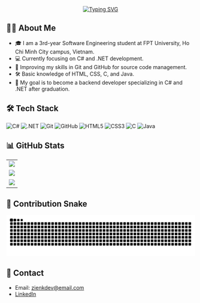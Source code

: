 <!-- Banner or Typing SVG -->
<p align="center">
  <a href="https://git.io/typing-svg"><img src="https://readme-typing-svg.herokuapp.com?font=Consolas&weight=900&pause=1000&color=3FFF8B&center=true&vCenter=true&width=435&lines=Hello%2C+I'm+ZienK!;Welcome+to+my+GitHub+Profile!" alt="Typing SVG" /></a>
</p>

## 👨‍💻 About Me
- 🎓 I am a 3rd-year Software Engineering student at FPT University, Ho Chi Minh City campus, Vietnam.
- 💻 Currently focusing on C# and .NET development.
- 🌱 Improving my skills in Git and GitHub for source code management.
- 🛠️ Basic knowledge of HTML, CSS, C, and Java.
- 🚀 My goal is to become a backend developer specializing in C# and .NET after graduation.

## 🛠️ Tech Stack
![C#](https://img.shields.io/badge/C%23-239120?style=for-the-badge&logo=c-sharp&logoColor=white)
![.NET](https://img.shields.io/badge/.NET-512BD4?style=for-the-badge&logo=dotnet&logoColor=white)
![Git](https://img.shields.io/badge/Git-F05032?style=for-the-badge&logo=git&logoColor=white)
![GitHub](https://img.shields.io/badge/GitHub-181717?style=for-the-badge&logo=github&logoColor=white)
![HTML5](https://img.shields.io/badge/HTML5-E34F26?style=for-the-badge&logo=html5&logoColor=white)
![CSS3](https://img.shields.io/badge/CSS3-1572B6?style=for-the-badge&logo=css3&logoColor=white)
![C](https://img.shields.io/badge/C-00599C?style=for-the-badge&logo=c&logoColor=white)
![Java](https://img.shields.io/badge/Java-ED8B00?style=for-the-badge&logo=java&logoColor=white)

## 📊 GitHub Stats
<table align="center">
  <tr>
    <td align="center">
      <img src="https://github-readme-stats.vercel.app/api/top-langs/?username=zienk&layout=compact&theme=radical" />
    </td>
  </tr>
  <tr>
    <td align="center">
      <img src="https://github-readme-stats.vercel.app/api?username=zienk&show_icons=true&theme=radical" />
    </td>
  </tr>
  <tr>
    <td align="center">
    <img src="https://streak-stats.demolab.com?user=zienk&theme=vue&hide_border=true" />
    </td>
  </tr>
</table>

## 🐍 Contribution Snake

<p align="center">
  <picture>
    <source media="(prefers-color-scheme: dark)" srcset="https://raw.githubusercontent.com/zienk/zienk/output/github-snake-dark.svg" />
    <source media="(prefers-color-scheme: light)" srcset="https://raw.githubusercontent.com/zienk/zienk/output/github-snake.svg" />
    <img alt="github-snake" src="https://raw.githubusercontent.com/zienk/zienk/output/github-snake.svg" />
  </picture>
</p>

## 🤝 Contact
- Email: zienkdev@email.com
- [LinkedIn](#) <!-- Add your LinkedIn link here -->

